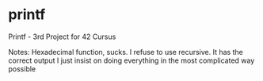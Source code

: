 # printf

Printf - 3rd Project for 42 Cursus

Notes:
Hexadecimal function, sucks. I refuse to use recursive. It has the correct output I just insist on doing everything in the most complicated way possible

